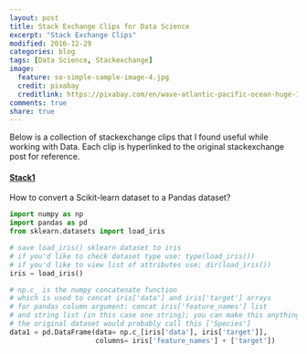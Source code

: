 ```yaml
---
layout: post
title: Stack Exchange Clips for Data Science
excerpt: "Stack Exchange Clips"
modified: 2016-12-29
categories: blog
tags: [Data Science, Stackexchange]
image:
  feature: so-simple-sample-image-4.jpg
  credit: pixabay
  creditlink: https://pixabay.com/en/wave-atlantic-pacific-ocean-huge-1913559/
comments: true
share: true
---
```


Below is a collection of stackexchange clips that I found useful while working with Data.
Each clip is hyperlinked to the original stackexchange post for reference.

#### [Stack1](http://stackoverflow.com/questions/38105539/how-to-convert-a-scikit-learn-dataset-to-a-pandas-dataset)

How to convert a Scikit-learn dataset to a Pandas dataset?

```python
import numpy as np
import pandas as pd
from sklearn.datasets import load_iris

# save load_iris() sklearn dataset to iris
# if you'd like to check dataset type use: type(load_iris())
# if you'd like to view list of attributes use: dir(load_iris())
iris = load_iris()

# np.c_ is the numpy concatenate function
# which is used to concat iris['data'] and iris['target'] arrays 
# for pandas column argument: concat iris['feature_names'] list
# and string list (in this case one string); you can make this anything you'd like..  
# the original dataset would probably call this ['Species']
data1 = pd.DataFrame(data= np.c_[iris['data'], iris['target']],
                     columns= iris['feature_names'] + ['target'])
```
